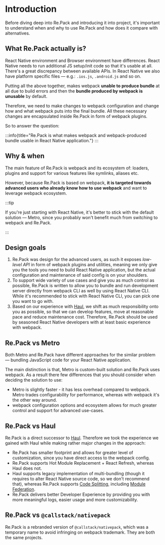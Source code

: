 # Introduction

Before diving deep into Re.Pack and introducing it into project, it's important to understand when and why to use Re.Pack and how does it compare with alternatives.

## What Re.Pack actually is?

React Native environment and Browser environment have differences. React Native needs to run additional JS setup/init code so that it's usable at all. There's a great discrepancy between available APIs. In React Native we also have platform specific files — e.g.: `.ios.js`, `.android.js` and so on.

Putting all the above together, makes webpack **unable to produce bundle** at all due to build errors and then the **bundle produced by webpack is unusable** by default.

Therefore, we need to make changes to webpack configuration and change how and what webpack puts into the final bundle. All these necessary changes are encapsulated inside Re.Pack in form of webpack plugins.

So to answer the question:

:::info{title="Re.Pack is what makes webpack and webpack-produced bundle usable in React Native application."}
:::

## Why & when

The main feature of Re.Pack is webpack and its ecosystem of: loaders, plugins and support for various features like symlinks, aliases etc.

However, because Re.Pack is based on webpack, **it is targeted towards advanced users who already know how to use webpack** and want to leverage webpack ecosystem.

:::tip

If you're just starting with React Native, it's better to stick with the default solution — Metro, since you probably won't benefit much from switching to webpack and Re.Pack.

:::

## Design goals

1. Re.Pack was design for the advanced users, as such it exposes _low-level API_ in form of webpack plugins and utilities, meaning we only give you the tools you need to build React Native application, but the actual configuration and maintenance of said config is on your shoulders.
2. To support wide variety of use cases and give you as much control as possible, Re.Pack is written to allow you to bundle and run development server directly from webpack CLI as well by using React Native CLI. While it's recommended to stick with React Native CLI, you can pick one you want to go with.
3. Based on our experience with [Haul](https://github.com/callstack/haul), we shift as much responsibility onto you as possible, so that we can develop features, move at reasonable pace and reduce maintenance cost. Therefore, Re.Pack should be used by seasoned React Native developers with at least basic experience with webpack.

## Re.Pack vs Metro

Both Metro and Re.Pack have different approaches for the similar problem — bundling JavaScript code for your React Native application.

The main distinction is that, Metro is custom-built solution and Re.Pack uses webpack. As a result there few differences that you should consider when deciding the solution to use:

- Metro is slightly faster - it has less overhead compared to webpack. Metro trades configurability for performance, whereas with webpack it's the other way around.
- webpack configuration options and ecosystem allows for much greater control and support for advanced use-cases.

## Re.Pack vs Haul

Re.Pack is a direct successor to [Haul](https://github.com/callstack/haul). Therefore we took the experience we gained with Haul while making rather major changes in the approach:

- Re.Pack has smaller footprint and allows for greater level of customization, since you have direct access to the webpack config.
- Re.Pack supports Hot Module Replacement + React Refresh, whereas Haul does not.
- Haul supports legacy implementation of multi-bundling (though it requires to alter React Native source code, so we don't recommend that), whereas Re.Pack supports [Code Splitting](./code-splitting/concept), including [Module Federation](./module-federation).
- Re.Pack delivers better Developer Experience by providing you with more meaningful logs, easier usage and more customizability.

## Re.Pack vs `@callstack/nativepack`

Re.Pack is a rebranded version of `@callstack/nativepack`, which was a temporary name to avoid infringing on webpack trademark. They are both the same projects.
